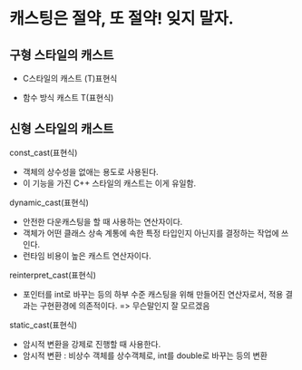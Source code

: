 # 캐스팅은 절약, 또 절약! 잊지 말자.

## 구형 스타일의 캐스트
- C스타일의 캐스트
(T)표현식

- 함수 방식 캐스트
T(표현식)

## 신형 스타일의 캐스트

const_cast<T>(표현식)
- 객체의 상수성을 없애는 용도로 사용된다.
- 이 기능을 가진 C++ 스타일의 캐스트는 이게 유일함.

dynamic_cast<T>(표현식)
- 안전한 다운캐스팅을 할 때 사용하는 연산자이다.
- 객체가 어떤 클래스 상속 계통에 속한 특정 타입인지 아닌지를 결정하는 작업에 쓰인다.
- 런타임 비용이 높은 캐스트 연산자이다.

reinterpret_cast<T>(표현식)
- 포인터를 int로 바꾸는 등의 하부 수준 캐스팅을 위해 만들어진 연산자로서, 적용 결과는 구현환경에 의존적이다.
	=> 무슨말인지 잘 모르겠음


static_cast<T>(표현식)
- 암시적 변환을 강제로 진행할 때 사용한다.
- 암시적 변환 : 비상수 객체를 상수객체로, int를 double로 바꾸는 등의 변환
